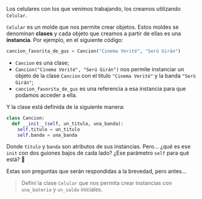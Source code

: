 Los celulares con los que venimos trabajando, los creamos utilizando `Celular`. 

`Celular` es un molde que nos permite crear objetos. Estos moldes se denominan **clases** y cada objeto que creamos a partir de ellas es una **instancia**. Por ejemplo, en el siguiente código:

```python
cancion_favorita_de_gus = Cancion("Cinema Verité", "Serú Girán")
```

* `Cancion` es una clase;
* `Cancion("Cinema Verité", "Serú Girán")` nos permite instanciar un objeto de la clase `Cancion` con el título `"Cinema Verité"` y la banda `"Serú Girán"`; 
* `cancion_favorita_de_gus` es una referencia a esa instancia para que podamos acceder a ella.

Y la clase está definida de la siguiente manera:

```python
class Cancion:
  def __init__(self, un_titulo, una_banda):
    self.titulo = un_titulo
    self.banda = una_banda
```

Donde `titulo` y `banda` son atributos de sus instancias. Pero... ¿qué es ese `init` con dos guiones bajos de cada lado? ¿Ese parámetro `self` para qué está? :thought_balloon:

Estas son preguntas que serán respondidas a la brevedad, pero antes… 

> Definí la clase `Celular` que nos permita crear instancias con `una_bateria` y `un_saldo` iniciales.